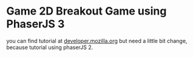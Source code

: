 # Game 2D Breakout Game using PhaserJS 3
you can find tutorial at [developer.mozilla.org](https://developer.mozilla.org/en-US/docs/Games/Tutorials/2D_breakout_game_Phaser) but need a little bit change, because tutorial using phaserJS 2.